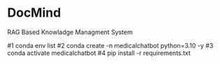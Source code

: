 # DocMind
RAG Based Knowladge Managment System


#1
conda env list
#2
conda create -n medicalchatbot python=3.10 -y
#3
conda activate medicalchatbot
#4
pip install -r requirements.txt